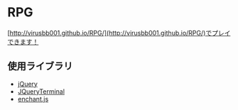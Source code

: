 # RPG #

[http://virusbb001.github.io/RPG/](http://virusbb001.github.io/RPG/)でプレイできます！

## 使用ライブラリ ##

* [jQuery](https://jquery.com/)
* [JQueryTerminal](http://terminal.jcubic.pl/)
* [enchant.js](http://enchantjs.com/ja/)
